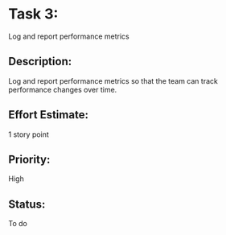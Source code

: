 # Task 3:
Log and report performance metrics

## Description:
Log and report performance metrics so that the team can track performance changes over time.

## Effort Estimate:
1 story point

## Priority:
High

## Status:
To do
